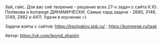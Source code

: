 Хай, гайс. Для вас сиё творение - решение всех 27-х задач с сайта К.Ю. Полякова и kompege ДИНАМИЧЕСКИ. Самые хард задачи - 2680, 3148, 3149, 2982 и 4411. Удачи в изучении =)

Задачи взяты с сайтов: https://kpolyakov.spb.ru/  ; https://kompege.ru/task

Автор: https://vk.com/leonid_shastin
